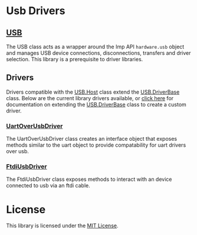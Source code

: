 # Usb Drivers

## [USB](./USB/)

The USB class acts as a wrapper around the Imp API `hardware.usb` object and manages USB device connections, disconnections, transfers and driver selection. This library is a prerequisite to driver libraries.

## Drivers

Drivers compatible with the [USB.Host](./USB/) class extend the [USB.DriverBase](./USB-DRIVER-BASE.md) class. Below are the current library drivers available, or [click here](./USB-DRIVER-BASE.md) for documentation on extending the [USB.DriverBase](./USB-DRIVER-BASE.md) class to create a custom driver.

### [UartOverUsbDriver](./UartOverUsbDriver/)

The UartOverUsbDriver class creates an interface object that exposes methods similar to the uart object to provide compatability for uart drivers over usb.


### [FtdiUsbDriver](./FtdiUsbDriver/)

The FtdiUsbDriver class exposes methods to interact with an device connected to usb via an ftdi cable.


# License

This library is licensed under the [MIT License](/LICENSE).
